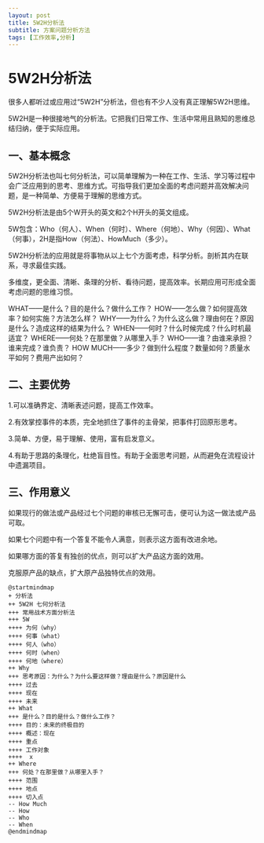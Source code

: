 ```yaml
---
layout: post
title: 5W2H分析法
subtitle: 方案问题分析方法
tags: [工作效率,分析]
---
```


# 5W2H分析法

很多人都听过或应用过“5W2H”分析法，但也有不少人没有真正理解5W2H思维。

5W2H是一种很接地气的分析法。它把我们日常工作、生活中常用且熟知的思维总结归纳，便于实际应用。

## 一、基本概念

5W2H分析法也叫七何分析法，可以简单理解为一种在工作、生活、学习等过程中会广泛应用到的思考、思维方式。可指导我们更加全面的考虑问题并高效解决问题，是一种简单、方便易于理解的思维方式。

5W2H分析法是由5个W开头的英文和2个H开头的英文组成。

5W包含：Who（何人）、When（何时）、Where（何地）、Why（何因）、What（何事），2H是指How（何法）、HowMuch（多少）。

5W2H分析法的应用就是将事物从以上七个方面考虑，科学分析。剖析其内在联系，寻求最佳实践。

多维度，更全面、清晰、条理的分析、看待问题，提高效率。长期应用可形成全面考虑问题的思维习惯。

WHAT——是什么？目的是什么？做什么工作？
HOW——怎么做？如何提高效率？如何实施？方法怎么样？
WHY——为什么？为什么这么做？理由何在？原因是什么？造成这样的结果为什么？
WHEN——何时？什么时候完成？什么时机最适宜？
WHERE——何处？在那里做？从哪里入手？
WHO——谁？由谁来承担？谁来完成？谁负责？
HOW MUCH——多少？做到什么程度？数量如何？质量水平如何？费用产出如何？

## 二、主要优势

1.可以准确界定、清晰表述问题，提高工作效率。

2.有效掌控事件的本质，完全地抓住了事件的主骨架，把事件打回原形思考。

3.简单、方便，易于理解、使用，富有启发意义。

4.有助于思路的条理化，杜绝盲目性。有助于全面思考问题，从而避免在流程设计中遗漏项目。

## 三、作用意义

如果现行的做法或产品经过七个问题的审核已无懈可击，便可认为这一做法或产品可取。

如果七个问题中有一个答复不能令人满意，则表示这方面有改进余地。

如果哪方面的答复有独创的优点，则可以扩大产品这方面的效用。

克服原产品的缺点，扩大原产品独特优点的效用。

``` plantuml
@startmindmap
+ 分析法
++ 5W2H 七何分析法
+++ 常用战术方面分析法
+++ 5W
++++ 为何（why）
++++ 何事（what）
++++ 何人（who）
++++ 何时（when）
++++ 何地（where）
++ Why
+++ 思考原因：为什么？为什么要这样做？理由是什么？原因是什么
++++ 过去
++++ 现在
++++ 未来
++ What
+++ 是什么？目的是什么？做什么工作？
++++ 目的：未来的终极目的
++++ 概述：现在
++++ 重点
++++ 工作对象
++++  x
++ Where
+++ 何处？在那里做？从哪里入手？
++++ 范围
++++ 地点
++++ 切入点
-- How Much
-- How
-- Who
-- When
@endmindmap
```